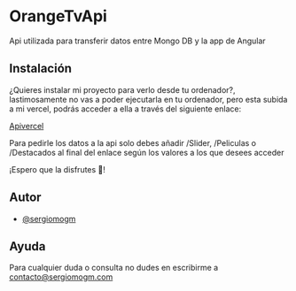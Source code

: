 # OrangeTvApi
Api utilizada para transferir datos entre Mongo DB y la app de Angular


## Instalación

¿Quieres instalar mi proyecto para verlo desde tu ordenador?, lastimosamente no vas a poder ejecutarla en tu ordenador,
pero esta subida a mi vercel, podrás acceder a ella a través del siguiente enlace:

[Apivercel](https://orange-tv-api.vercel.app/)

Para pedirle los datos a la api solo debes añadir /Slider, /Peliculas o /Destacados al final del enlace según los valores a los que desees acceder


¡Espero que la disfrutes 🎉!


## Autor

- [@sergiomogm](https://www.github.com/sergiomogm)

## Ayuda

Para cualquier duda o consulta no dudes en escribirme a contacto@sergiomogm.com
